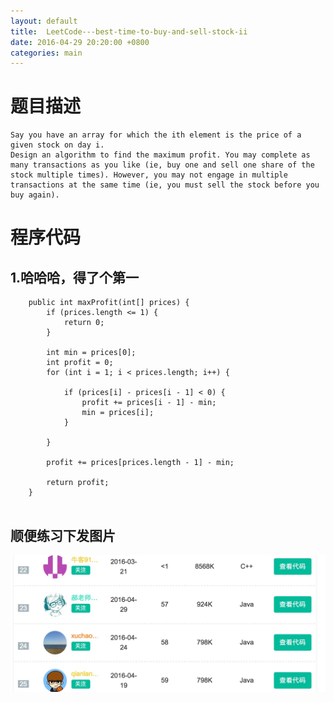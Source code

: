 ```yaml
---
layout: default
title:  LeetCode---best-time-to-buy-and-sell-stock-ii
date: 2016-04-29 20:20:00 +0800 
categories: main
---
```



题目描述
=
	Say you have an array for which the ith element is the price of a given stock on day i.
	Design an algorithm to find the maximum profit. You may complete as many transactions as you like (ie, buy one and sell one share of the stock multiple times). However, you may not engage in multiple transactions at the same time (ie, you must sell the stock before you buy again).

程序代码
=

1.哈哈哈，得了个第一
-
```
	public int maxProfit(int[] prices) {
		if (prices.length <= 1) {
			return 0;
		}

		int min = prices[0];
		int profit = 0;
		for (int i = 1; i < prices.length; i++) {

			if (prices[i] - prices[i - 1] < 0) {
				profit += prices[i - 1] - min;
				min = prices[i];
			}

		}

		profit += prices[prices.length - 1] - min;

		return profit;
	}
	
```

顺便练习下发图片
-

![1](../photos/1.png)

